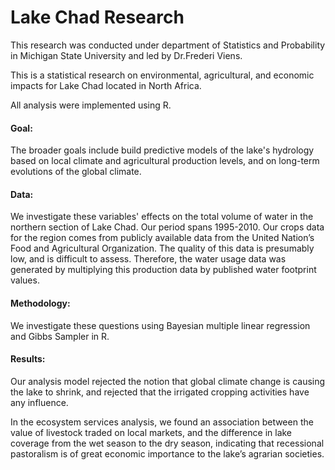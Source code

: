 # Lake Chad Research

This research was conducted under department of Statistics and Probability in Michigan State University and led by Dr.Frederi Viens.

This is a statistical research on environmental, agricultural, and economic impacts for Lake Chad located in North Africa.

All analysis were implemented using R.


#### Goal:

The broader goals include build predictive models of the lake's hydrology based on local climate and agricultural production levels, and on long-term evolutions of the global climate.

#### Data:

We investigate these variables' effects on the total volume of water in the northern section of Lake Chad.
Our period spans 1995-2010. Our crops data for the region comes from publicly available data from the United Nation’s Food and Agricultural Organization.
The quality of this data is presumably low, and is difficult to assess. Therefore, the water usage data was generated by multiplying this production data by published water footprint values.

#### Methodology:

We investigate these questions using Bayesian multiple linear regression and Gibbs Sampler in R.

#### Results:

Our analysis model rejected the notion that global climate change is causing the lake to shrink, and rejected that the irrigated cropping activities have any influence.

In the ecosystem services analysis, we found an association between the value of livestock traded on local markets, and the difference in lake coverage from the wet season to the dry season, indicating that recessional pastoralism is of great economic importance to the lake’s agrarian societies.
